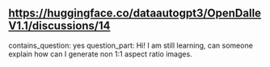 ## https://huggingface.co/dataautogpt3/OpenDalleV1.1/discussions/14

contains_question: yes
question_part: Hi! I am still learning, can someone explain how can I generate non 1:1 aspect ratio images.